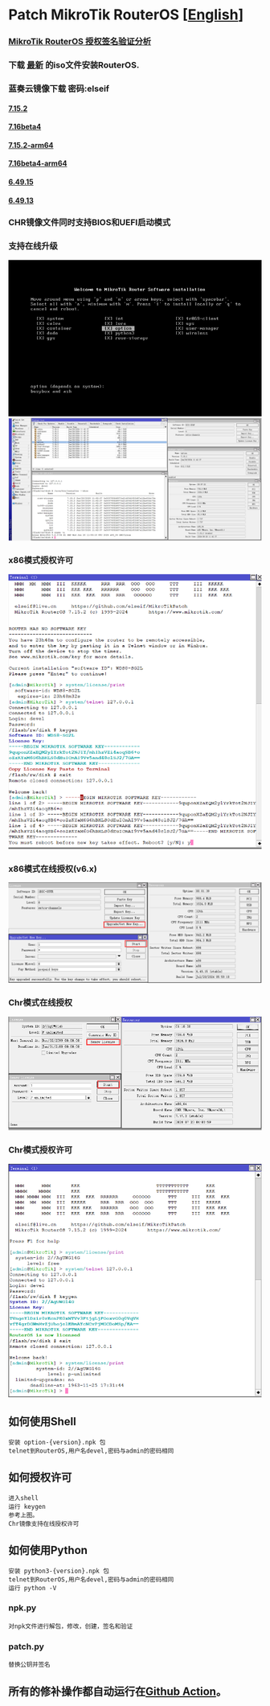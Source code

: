 # Patch MikroTik RouterOS [[English](README.md)]

###  [MikroTik RouterOS 授权签名验证分析](https://blog.csdn.net/chivalrys/article/details/139770711) 

### 下载 [最新](https://github.com/elseif/MikroTikPatch/releases/latest) 的iso文件安装RouterOS.
### 蓝奏云镜像下载 密码:elseif
#### [7.15.2](https://elseif.lanzouj.com/b00crdq4hg) 
#### [7.16beta4](https://elseif.lanzouj.com/b00crdq4fe) 
#### [7.15.2-arm64](https://elseif.lanzouj.com/b00crdq4ih) 
#### [7.16beta4-arm64](https://elseif.lanzouj.com/b00crdq4gf) 
#### [6.49.15](https://elseif.lanzouj.com/b00crdq4ji) 
#### [6.49.13](https://elseif.lanzouj.com/b00crdq4kj) 

### CHR镜像文件同时支持BIOS和UEFI启动模式
### 支持在线升级

![](image/install.png)
![](image/routeros.png)

### x86模式授权许可
![](image/x86.png)
### x86模式在线授权(v6.x)
![](image/renew_v6.png)
### Chr模式在线授权
![](image/renew.png)
### Chr模式授权许可
![](image/chr.png)

## 如何使用Shell
    安装 option-{version}.npk 包
    telnet到RouterOS,用户名devel,密码与admin的密码相同
## 如何授权许可
    进入shell
    运行 keygen
    参考上图。
    Chr镜像支持在线授权许可
## 如何使用Python
    安装 python3-{version}.npk 包
    telnet到RouterOS,用户名devel,密码与admin的密码相同
    运行 python -V
### npk.py
    对npk文件进行解包，修改，创建，签名和验证
### patch.py
    替换公钥并签名


## 所有的修补操作都自动运行在[Github Action](https://github.com/elseif/MikroTikPatch/blob/main/.github/workflows/mikrotik_patch.yml)。





